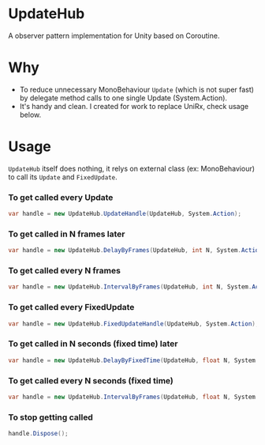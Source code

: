 # UpdateHub
A observer pattern implementation for Unity based on Coroutine.

# Why
- To reduce unnecessary MonoBehaviour `Update` (which is not super fast) by delegate method calls to one single Update (System.Action).
- It's handy and clean. I created for work to replace UniRx, check usage below.

# Usage
`UpdateHub` itself does nothing, it relys on external class (ex: MonoBehaviour) to call its `Update` and `FixedUpdate`.

### To get called every **Update**
```csharp
var handle = new UpdateHub.UpdateHandle(UpdateHub, System.Action);
```

### To get called in N frames later
```csharp
var handle = new UpdateHub.DelayByFrames(UpdateHub, int N, System.Action); 
```

### To get called every N frames
```csharp
var handle = new UpdateHub.IntervalByFrames(UpdateHub, int N, System.Action);
```

### To get called every **FixedUpdate**
```csharp
var handle = new UpdateHub.FixedUpdateHandle(UpdateHub, System.Action);
```

### To get called in N seconds (fixed time) later
```csharp
var handle = new UpdateHub.DelayByFixedTime(UpdateHub, float N, System.Action); 
```

### To get called every N seconds (fixed time)
```csharp
var handle = new UpdateHub.IntervalByFrames(UpdateHub, float N, System.Action);
```

### To stop getting called
```csharp
handle.Dispose();
```
